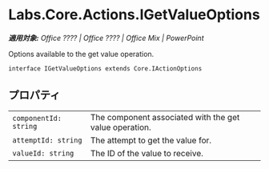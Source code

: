
# Labs.Core.Actions.IGetValueOptions

 _**適用対象:** Office ???? | Office ???? | Office Mix | PowerPoint_

Options available to the get value operation.

```
interface IGetValueOptions extends Core.IActionOptions
```


## プロパティ


|||
|:-----|:-----|
| `componentId: string`|The component associated with the get value operation.|
| `attemptId: string`|The attempt to get the value for.|
| `valueId: string`|The ID of the value to receive.|

